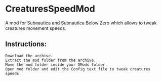 # CreaturesSpeedMod
A mod for Subnautica and Subnautica Below Zero which allows to tweak creatures movement speeds.


## Instructions:

    Download the archive.
    Extract the mod folder from the archive.
    Move the mod folder inside your QMods folder.
    Open mod folder and edit the Config text file to tweak creatures speeds.

